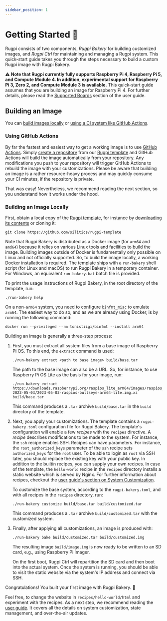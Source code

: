 ```yaml
---
sidebar_position: 1
---
```


# Getting Started 🚀

Rugpi consists of two components, _Rugpi Bakery_ for building customized images, and _Rugpi Ctrl_ for maintaining and managing a Rugpi system.
This quick-start guide takes you through the steps necessary to build a custom Rugpi image with Rugpi Bakery.

⚠️ **Note that Rugpi currently fully supports Raspberry Pi 4, Raspberry Pi 5, and Compute Module 4. In addition, experimental support for Raspberry Pi 3, Zero 2, and Compute Module 3 is available.**
This quick-start guide assumes that you are building an image for Raspberry Pi 4.
For further details, please read the [Supported Boards](./guide/supported-boards.md) section of the user guide.

## Building an Image

You can [build images locally](#building-an-image-locally) or [using a CI system like GitHub Actions](#using-github-actions).

### Using GitHub Actions

By far the fastest and easiest way to get a working image is to use [GitHub Actions](https://github.com/features/actions).
Simply [create a repository](https://docs.github.com/en/repositories/creating-and-managing-repositories/creating-a-repository-from-a-template#creating-a-repository-from-a-template) from our [Rugpi template](https://github.com/silitics/rugpi-template) and GitHub Actions will build the image automatically from your repository.
Any modifications you push to your repository will trigger GitHub Actions to rebuild the image with your customizations.
Please be aware that building an image is a rather resource-heavy process and may quickly consume your CI minutes, if the repository is private.

That was easy! Nevertheless, we recommend reading the next section, so you understand how it works under the hood.

### Building an Image Locally

First, obtain a local copy of the [Rugpi template](https://github.com/silitics/rugpi-template), for instance by [downloading its contents](https://github.com/silitics/rugpi-template/archive/refs/heads/main.zip) or cloning it:

```shell
git clone https://github.com/silitics/rugpi-template
```

Note that Rugpi Bakery is distributed as a Docker image (for `arm64` and `amd64`) because it relies on various Linux tools and facilities to build the image.
Building images outside of Docker is fundamentally only possible on Linux and not officially supported.
So, to build the image locally, a working Docker installation is required.
The template ships with a `run-bakery` shell script (for Linux and macOS) to run Rugpi Bakery in a temporary container.
For Windows, an equivalent `run-bakery.bat` batch file is provided.

To print the usage instructions of Rugpi Bakery, in the root directory of the template, run:

```shell
./run-bakery help
```

On a non-`arm64` system, you need to configure [`binfmt_misc`](https://en.wikipedia.org/wiki/Binfmt_misc) to emulate `arm64`.
The easiest way to do so, and as we are already using Docker, is by running the following command:

```shell
docker run --privileged --rm tonistiigi/binfmt --install arm64
```

Building an image is generally a three-step process:

1. First, you must extract all system files from a base image of Raspberry Pi OS.
   To this end, the `extract` command is used:

   ```shell
   ./run-bakery extract <path to base image> build/base.tar
   ```

   The path to the base image can also be a URL.
   So, for instance, to use Raspberry Pi OS Lite as the basis for your image, run:

   ```shell
   ./run-bakery extract https://downloads.raspberrypi.org/raspios_lite_arm64/images/raspios_lite_arm64-2023-05-03/2023-05-03-raspios-bullseye-arm64-lite.img.xz build/base.tar
   ```

   This command produces a `.tar` archive `build/base.tar` in the `build` directory of the template.

2. Next, you apply your customizations.
   The template contains a `rugpi-bakery.toml` configuration file for Rugpi Bakery.
   The template's configuration will enable a few *recipes* with the `recipes` directive.
   A *recipe* describes modifications to be made to the system.
   For instance, the `ssh` recipe enables SSH.
   Recipes can have parameters.
   For instance, the `root_authorized_keys` parameter of the `ssh` recipe sets `authorized_keys` for the `root` user.
   To be able to login as `root` via SSH later, you should replace the existing key with your public key.
   In addition to the builtin recipes, you can supply your own recipes.
   In case of the template, the `hello-world` recipe in the `recipes` directory installs a static website which is served by Nginx.
   For further information about recipes, checkout the [user guide's section on System Customization](./guide/system-customization).

   To customize the base system, according to the `rugpi-bakery.toml`, and with all recipes in the `recipes` directory, run:

   ```shell
   ./run-bakery customize build/base.tar build/customized.tar
   ```

   This command produces a `.tar` archive `build/customized.tar` with the customized system.

3. Finally, after applying all customizations, an image is produced with:

   ```shell
   ./run-bakery bake build/customized.tar build/customized.img
   ```

   The resulting image `build/image.img` is now ready to be written to an SD card, e.g., using Raspberry Pi Imager.

   On the first boot, Rugpi Ctrl will repartition the SD card and then boot into the actual system.
   Once the system is running, you should be able to visit the static website via the system's IP address and connect via SSH.

Congratulations! You built your first image with Rugpi Bakery. 🙌

Feel free, to change the website in `recipes/hello-world/html` and experiment with the recipes.
As a next step, we recommend reading the [user guide](./guide).
It covers all the details on system customization, state management, and over-the-air updates.
